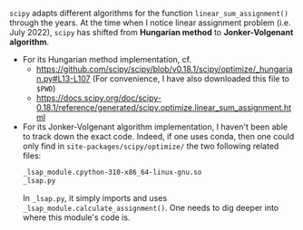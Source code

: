 `scipy` adapts different algorithms for the function `linear_sum_assignment()` through the years.
At the time when I notice linear assignment problem (i.e. July 2022), `scipy` has shifted from
**Hungarian method** to **Jonker-Volgenant algorithm**.

- For its Hungarian method implementation, cf.
    - <https://github.com/scipy/scipy/blob/v0.18.1/scipy/optimize/_hungarian.py#L13-L107> (For convenience, I have also downloaded this file to `$PWD`)
    - <https://docs.scipy.org/doc/scipy-0.18.1/reference/generated/scipy.optimize.linear_sum_assignment.html>
- For its Jonker-Volgenant algorithm implementation, I haven't been able to track down the exact code.
  Indeed, if one uses conda, then one could only find in `site-packages/scipy/optimize/`
  the two following related files:
  ```bash
  _lsap_module.cpython-310-x86_64-linux-gnu.so
  _lsap.py
  ```
  In `_lsap.py`, it simply imports and uses `_lsap_module.calculate_assignment()`. One needs to dig deeper into
  where this module's code is.
